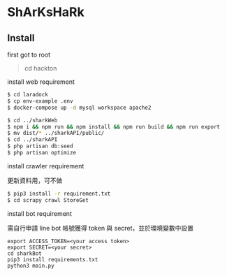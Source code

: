 # ShArKsHaRk

## Install

first got to root

> cd hackton

install web requirement

```sh
$ cd laradock
$ cp env-example .env
$ docker-compose up -d mysql workspace apache2

$ cd ../sharkWeb
$ npm i && npm run && npm install && npm run build && npm run export
$ mv dist/* ../sharkAPI/public/
$ cd ../sharkAPI
$ php artisan db:seed
$ php artisan optimize
```

install crawler requirement

更新資料用，可不做

```sh
$ pip3 install -r requirement.txt
$ cd scrapy crawl StoreGet
```

install bot requirement

需自行申請 line bot 帳號獲得 token 與 secret，並於環境變數中設置

```
export ACCESS_TOKEN=<your access token>
export SECRET=<your secret>
cd sharkBot
pip3 install requirements.txt
python3 main.py

```
